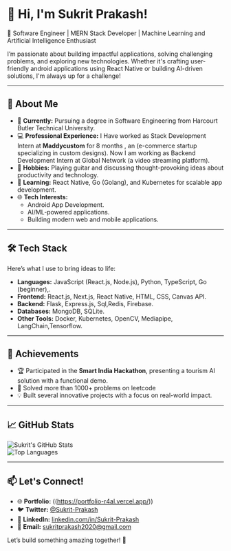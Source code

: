 # 👋 Hi, I'm Sukrit Prakash!   

🌟  Software Engineer | MERN Stack Developer | Machine Learning and Artificial Intelligence Enthusiast

I’m passionate about building impactful applications, solving challenging problems, and exploring new technologies. Whether it's crafting user-friendly android applications using React Native  or building AI-driven solutions, I'm always up for a challenge!

---

## 🚀 About Me  

- 🔭 **Currently:** Pursuing a degree in Software Engineering from Harcourt Butler Technical University.  
- 💻 **Professional Experience:** I Have worked as Stack Development Intern at **Maddycustom** for 8 months , an (e-commerce startup specializing in custom designs). Now I am working as Backend Development Intern at Global Network (a video streaming platform).  
- 🎸 **Hobbies:** Playing guitar and discussing thought-provoking ideas about productivity and technology.  
- 🌱 **Learning:** React Native, Go (Golang), and Kubernetes for scalable app development.  
- 🌐 **Tech Interests:**  
  - Android App Development.  
  - AI/ML-powered applications.  
  - Building modern web and mobile applications.  

---

## 🛠️ Tech Stack  

Here’s what I use to bring ideas to life:

- **Languages:** JavaScript (React.js, Node.js), Python, TypeScript, Go (beginner),.  
- **Frontend:** React.js, Next.js, React Native, HTML, CSS, Canvas API.  
- **Backend:** Flask, Express.js, Sql,Redis, Firebase.  
- **Databases:** MongoDB, SQLite.  
- **Other Tools:** Docker, Kubernetes, OpenCV, Mediapipe, LangChain,Tensorflow.  

---

## 🌟 Achievements  

- 🏆 Participated in the **Smart India Hackathon**, presenting a tourism AI solution with a functional demo.  
- 📜 Solved more than 1000+ problems on leetcode  
- 💡 Built several innovative projects with a focus on real-world impact.  

---

## 📈 GitHub Stats  

![Sukrit's GitHub Stats](https://github-readme-stats.vercel.app/api?username=Sukrit-Prakash&show_icons=true&theme=radical)  
![Top Languages](https://github-readme-stats.vercel.app/api/top-langs/?username=Sukrit-Prakash&layout=compact&theme=radical)  

---

## 📫 Let's Connect!  

- 🌐 **Portfolio:** ((https://portfolio-r4al.vercel.app/))  
- 🐦 **Twitter:** [@Sukrit-Prakash]((https://x.com/SukritPrakash_x))  
- 💼 **LinkedIn:** [linkedin.com/in/Sukrit-Prakash]((https://www.linkedin.com/in/sukrit-prakash-singh-9a501b273/))  
- 📧 **Email:** sukritprakash2020@gmail.com  

Let’s build something amazing together! 🚀  

